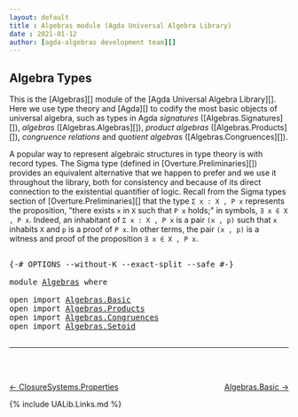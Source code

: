 ```yaml
---
layout: default
title : Algebras module (Agda Universal Algebra Library)
date : 2021-01-12
author: [agda-algebras development team][]
---
```


## Algebra Types

This is the [Algebras][] module of the [Agda Universal Algebra Library][]. Here we use type theory and [Agda][] to codify the most basic objects of universal algebra, such as types in Agda *signatures* ([Algebras.Signatures][]), *algebras* ([Algebras.Algebras][]), *product algebras* ([Algebras.Products][]), *congruence relations* and *quotient algebras* ([Algebras.Congruences][]).


A popular way to represent algebraic structures in type theory is with record types.  The Sigma type (defined in [Overture.Preliminaries][]) provides an equivalent alternative that we happen to prefer and we use it throughout the library, both for consistency and because of its direct connection to the existential quantifier of logic. Recall from the Sigma types section of [Overture.Preliminaries][] that the type `Σ x ꞉ X , P x` represents the proposition, "there exists `x` in `X` such that `P x` holds;" in symbols, `∃ x ∈ X , P x`.  Indeed, an inhabitant of `Σ x ꞉ X , P x` is a pair `(x , p)` such that `x` inhabits `X` and `p` is a proof of `P x`. In other terms, the pair `(x , p)` is a witness and proof of the proposition `∃ x ∈ X , P x`.


<pre class="Agda">

<a id="1315" class="Symbol">{-#</a> <a id="1319" class="Keyword">OPTIONS</a> <a id="1327" class="Pragma">--without-K</a> <a id="1339" class="Pragma">--exact-split</a> <a id="1353" class="Pragma">--safe</a> <a id="1360" class="Symbol">#-}</a>

<a id="1365" class="Keyword">module</a> <a id="1372" href="Algebras.html" class="Module">Algebras</a> <a id="1381" class="Keyword">where</a>

<a id="1388" class="Keyword">open</a> <a id="1393" class="Keyword">import</a> <a id="1400" href="Algebras.Basic.html" class="Module">Algebras.Basic</a>
<a id="1415" class="Keyword">open</a> <a id="1420" class="Keyword">import</a> <a id="1427" href="Algebras.Products.html" class="Module">Algebras.Products</a>
<a id="1445" class="Keyword">open</a> <a id="1450" class="Keyword">import</a> <a id="1457" href="Algebras.Congruences.html" class="Module">Algebras.Congruences</a>
<a id="1478" class="Keyword">open</a> <a id="1483" class="Keyword">import</a> <a id="1490" href="Algebras.Setoid.html" class="Module">Algebras.Setoid</a>

</pre>

-------------------------------------

<br>
<br>

[← ClosureSystems.Properties](ClosureSystems.Properties.html)
<span style="float:right;">[Algebras.Basic →](Algebras.Basic.html)</span>


{% include UALib.Links.md %}


[agda-algebras development team]: https://github.com/ualib/agda-algebras#the-agda-algebras-development-team


